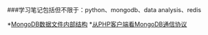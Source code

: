 ###学习笔记包括但不限于：python、mongodb、data analysis、redis

*[MongoDB数据文件内部结构](http://blog.nosqlfan.com/html/3515.html)
*[从PHP客户端看MongoDB通信协议](http://blog.nosqlfan.com/html/3996.html)
